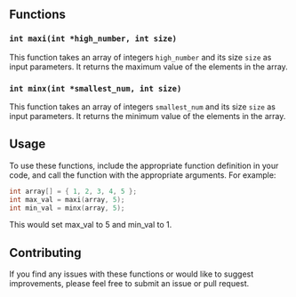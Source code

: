 ## Functions

### `int maxi(int *high_number, int size)`

This function takes an array of integers `high_number` and its size `size` as input parameters. It returns the maximum value of the elements in the array.

### `int minx(int *smallest_num, int size)`

This function takes an array of integers `smallest_num` and its size `size` as input parameters. It returns the minimum value of the elements in the array.

## Usage

To use these functions, include the appropriate function definition in your code, and call the function with the appropriate arguments. For example:

```c
int array[] = { 1, 2, 3, 4, 5 };
int max_val = maxi(array, 5);
int min_val = minx(array, 5);
```
This would set max_val to 5 and min_val to 1.

## Contributing
If you find any issues with these functions or would like to suggest improvements, please feel free to submit an issue or pull request.